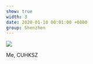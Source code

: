 ```yaml
---
show: true
width: 3
date: 2020-01-10 00:01:00 +0800
group: Shenzhen
---
```

<div>
  <img data-src="assets/images/etc/shenzhen/shenzhen1.jpg" class="lazy w-100 rounded-top" src="{{ '/assets/images/empty_300x200.png' | relative_url }}">
  <div class="card-body">
    <p class="card-text">
      Me, CUHKSZ
    </p>
  </div>
</div>
